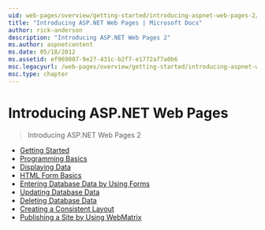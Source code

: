```yaml
---
uid: web-pages/overview/getting-started/introducing-aspnet-web-pages-2/index
title: "Introducing ASP.NET Web Pages | Microsoft Docs"
author: rick-anderson
description: "Introducing ASP.NET Web Pages 2"
ms.author: aspnetcontent
ms.date: 05/18/2012
ms.assetid: ef969007-9e27-431c-b2f7-e1772af7a0b6
msc.legacyurl: /web-pages/overview/getting-started/introducing-aspnet-web-pages-2
msc.type: chapter
---
```

Introducing ASP.NET Web Pages
====================
> Introducing ASP.NET Web Pages 2


- [Getting Started](getting-started.md)
- [Programming Basics](intro-to-web-pages-programming.md)
- [Displaying Data](displaying-data.md)
- [HTML Form Basics](form-basics.md)
- [Entering Database Data by Using Forms](entering-data.md)
- [Updating Database Data](updating-data.md)
- [Deleting Database Data](deleting-data.md)
- [Creating a Consistent Layout](layouts.md)
- [Publishing a Site by Using WebMatrix](publishing.md)
